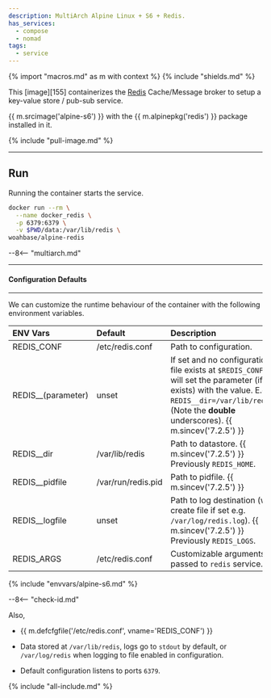 ```yaml
---
description: MultiArch Alpine Linux + S6 + Redis.
has_services:
  - compose
  - nomad
tags:
  - service
---
```


{% import "macros.md" as m with context %}
{% include "shields.md" %}

This [image][155] containerizes the [Redis][1] Cache/Message broker
to setup a key-value store / pub-sub service.

{{ m.srcimage('alpine-s6') }} with the {{ m.alpinepkg('redis') }}
package installed in it.

{% include "pull-image.md" %}

---
Run
---

Running the container starts the service.

``` sh
docker run --rm \
  --name docker_redis \
  -p 6379:6379 \
  -v $PWD/data:/var/lib/redis \
woahbase/alpine-redis
```

--8<-- "multiarch.md"

---
#### Configuration Defaults
---

We can customize the runtime behaviour of the container with the
following environment variables.

| ENV Vars           | Default            | Description
| :---               | :---               | :---
| REDIS_CONF         | /etc/redis.conf    | Path to configuration.
| REDIS__(parameter) | unset              | If set and no configuration file exists at `$REDIS_CONF`, will set the parameter (if exists) with the value. E.g. `REDIS__dir=/var/lib/redis`. (Note the **double** underscores). {{ m.sincev('7.2.5') }}
| REDIS__dir         | /var/lib/redis     | Path to datastore. {{ m.sincev('7.2.5') }} Previously `REDIS_HOME`.
| REDIS__pidfile     | /var/run/redis.pid | Path to pidfile. {{ m.sincev('7.2.5') }}
| REDIS__logfile     | unset              | Path to log destination (will create file if set e.g. `/var/log/redis.log`). {{ m.sincev('7.2.5') }} Previously `REDIS_LOGS`.
| REDIS_ARGS         | /etc/redis.conf    | Customizable arguments passed to `redis` service.
{% include "envvars/alpine-s6.md" %}

--8<-- "check-id.md"

Also,

* {{ m.defcfgfile('/etc/redis.conf', vname='REDIS_CONF') }}

* Data stored at `/var/lib/redis`, logs go to `stdout` by default,
  or `/var/log/redis` when logging to file enabled in configuration.

* Default configuration listens to ports `6379`.

[1]: https://redis.io

{% include "all-include.md" %}

